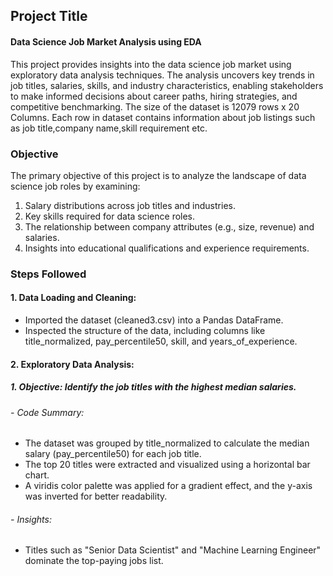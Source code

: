 ## Project Title
#### Data Science Job Market Analysis using EDA

This project provides insights into the data science job market using exploratory data analysis techniques. The analysis uncovers key trends in job titles, salaries, skills, and industry characteristics, enabling stakeholders to make informed decisions about career paths, hiring strategies, and competitive benchmarking. The size of the dataset is 12079 rows x 20 Columns. Each row in dataset contains information about job listings such as job title,company name,skill requirement etc.

### Objective
The primary objective of this project is to analyze the landscape of data science job roles by examining:
1. Salary distributions across job titles and industries.
2. Key skills required for data science roles.
3. The relationship between company attributes (e.g., size, revenue) and salaries.
4. Insights into educational qualifications and experience requirements.

### Steps Followed
#### 1. Data Loading and Cleaning:
- Imported the dataset (cleaned3.csv) into a Pandas DataFrame.
- Inspected the structure of the data, including columns like title_normalized, pay_percentile50, skill, and years_of_experience.
#### 2. Exploratory Data Analysis:
##### 1. Objective: Identify the job titles with the highest median salaries.
###### - Code Summary:

- The dataset was grouped by title_normalized to calculate the median salary (pay_percentile50) for each job title.
- The top 20 titles were extracted and visualized using a horizontal bar chart.
- A viridis color palette was applied for a gradient effect, and the y-axis was inverted for better readability.
###### - Insights:

- Titles such as "Senior Data Scientist" and "Machine Learning Engineer" dominate the top-paying jobs list.
